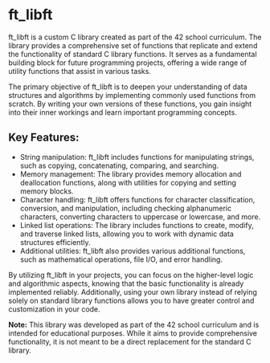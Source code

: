 # ft_libft

ft_libft is a custom C library created as part of the 42 school curriculum. The library provides a comprehensive set of functions that replicate and extend the functionality of standard C library functions. It serves as a fundamental building block for future programming projects, offering a wide range of utility functions that assist in various tasks.

The primary objective of ft_libft is to deepen your understanding of data structures and algorithms by implementing commonly used functions from scratch. By writing your own versions of these functions, you gain insight into their inner workings and learn important programming concepts.

## Key Features:

- String manipulation: ft_libft includes functions for manipulating strings, such as copying, concatenating, comparing, and searching.
- Memory management: The library provides memory allocation and deallocation functions, along with utilities for copying and setting memory blocks.
- Character handling: ft_libft offers functions for character classification, conversion, and manipulation, including checking alphanumeric characters, converting characters to uppercase or lowercase, and more.
- Linked list operations: The library includes functions to create, modify, and traverse linked lists, allowing you to work with dynamic data structures efficiently.
- Additional utilities: ft_libft also provides various additional functions, such as mathematical operations, file I/O, and error handling.

By utilizing ft_libft in your projects, you can focus on the higher-level logic and algorithmic aspects, knowing that the basic functionality is already implemented reliably. Additionally, using your own library instead of relying solely on standard library functions allows you to have greater control and customization in your code.

**Note:** This library was developed as part of the 42 school curriculum and is intended for educational purposes. While it aims to provide comprehensive functionality, it is not meant to be a direct replacement for the standard C library.
